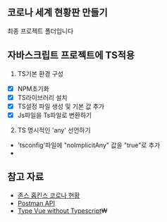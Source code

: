## 코로나 세계 현황판 만들기

최종 프로젝트 폴더입니다

## 자바스크립트 프로젝트에 TS적용
1. TS기본 환경 구성
  - [X] NPM초기화
  - [X] TS라이브러리 설치
  - [X] TS설정 파일 생성 및 기본 값 추가
  - [X] Js파일을 Ts파일로 변환하기

2. TS 명시적인 'any' 선언하기
  -  'tsconfig'파일에 "noImplicitAny" 값을 "true"로 추가
  -  
## 참고 자료

- [존스 홉킨스 코로나 현황](https://www.arcgis.com/apps/opsdashboard/index.html#/bda7594740fd40299423467b48e9ecf6)
- [Postman API](https://documenter.getpostman.com/view/10808728/SzS8rjbc?version=latest#27454960-ea1c-4b91-a0b6-0468bb4e6712)
- [Type Vue without Typescript](https://blog.usejournal.com/type-vue-without-typescript-b2b49210f0b)₩